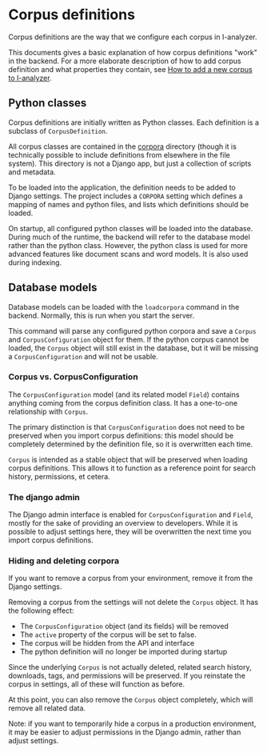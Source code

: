 # Corpus definitions

Corpus definitions are the way that we configure each corpus in I-analyzer.

This documents gives a basic explanation of how corpus definitions "work" in the backend. For a more elaborate description of how to add corpus definition and what properties they contain, see [How to add a new corpus to I-analyzer](/documentation/How-to-add-a-new-corpus-to-Ianalyzer.md).

## Python classes

Corpus definitions are initially written as Python classes. Each definition is a subclass of `CorpusDefinition`.

All corpus classes are contained in the [corpora](/backend/corpora/) directory (though it is technically possible to include definitions from elsewhere in the file system). This directory is not a Django app, but just a collection of scripts and metadata.

To be loaded into the application, the definition needs to be added to Django settings. The project includes a `CORPORA` setting which defines a mapping of names and python files, and lists which definitions should be loaded.

On startup, all configured python classes will be loaded into the database. During much of the runtime, the backend will refer to the database model rather than the python class. However, the python class is used for more advanced features like document scans and word models. It is also used during indexing.

## Database models

Database models can be loaded with the `loadcorpora` command in the backend. Normally, this is run when you start the server.

This command will parse any configured python corpora and save a `Corpus` and `CorpusConfiguration` object for them. If the python corpus cannot be loaded, the `Corpus` object will still exist in the database, but it will be missing a `CorpusConfiguration` and will not be usable.

### Corpus vs. CorpusConfiguration

The `CorpusConfiguration` model (and its related model `Field`) contains anything coming from the corpus definition class. It has a one-to-one relationship with `Corpus`.

The primary distinction is that `CorpusConfiguration` does not need to be preserved when you import corpus definitions: this model should be completely determined by the definition file, so it is overwritten each time.

`Corpus` is intended as a stable object that will be preserved when loading corpus definitions. This allows it to function as a reference point for search history, permissions, et cetera.

### The django admin

The Django admin interface is enabled for `CorpusConfiguration` and `Field`, mostly for the sake of providing an overview to developers. While it is possible to adjust settings here, they will be overwritten the next time you import corpus definitions.

### Hiding and deleting corpora

If you want to remove a corpus from your environment, remove it from the Django settings.

Removing a corpus from the settings will not delete the `Corpus` object. It has the following effect:

- The `CorpusConfiguration` object (and its fields) will be removed
- The `active` property of the corpus will be set to false.
- The corpus will be hidden from the API and interface
- The python definition will no longer be imported during startup

Since the underlying `Corpus` is not actually deleted, related search history, downloads, tags, and permissions will be preserved. If you reinstate the corpus in settings, all of these will function as before.

At this point, you can also remove the `Corpus` object completely, which will remove all related data.

Note: if you want to temporarily hide a corpus in a production environment, it may be easier to adjust permissions in the Django admin, rather than adjust settings.
